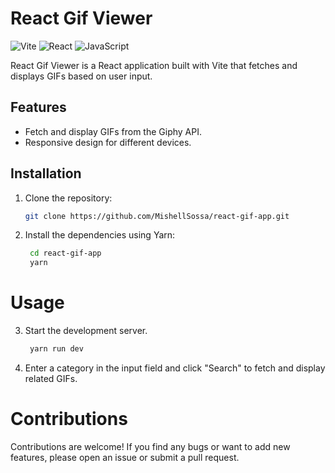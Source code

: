 # React Gif Viewer

![Vite](https://img.shields.io/badge/vite-%23646CFF.svg?style=for-the-badge&logo=vite&logoColor=white)
![React](https://img.shields.io/badge/react-%2320232a.svg?style=for-the-badge&logo=react&logoColor=%2361DAFB)
![JavaScript](https://img.shields.io/badge/javascript-%23323330.svg?style=for-the-badge&logo=javascript&logoColor=%23F7DF1E)

React Gif Viewer is a React application built with Vite that fetches and displays GIFs based on user input.

## Features

-   Fetch and display GIFs from the Giphy API.
-   Responsive design for different devices.

## Installation

1. Clone the repository:

    ```bash
    git clone https://github.com/MishellSossa/react-gif-app.git

    ```

2. Install the dependencies using Yarn:

    ```bash
     cd react-gif-app
     yarn
    ```

# Usage

3. Start the development server.

    ```bash
     yarn run dev

    ```

4. Enter a category in the input field and click "Search" to fetch and display related GIFs.

# Contributions

Contributions are welcome! If you find any bugs or want to add new features, please open an issue or submit a pull request.
